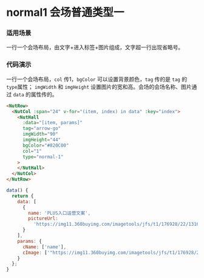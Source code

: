 # normal1 会场普通类型一

### 适用场景

一行一个会场布局，由文字+进入标签+图片组成，文字超一行出现省略号。


### 代码演示

一行一个会场布局，`col` 传1，`bgColor` 可以设置背景颜色，`tag` 传的是 `tag` 的`type`属性；
`imgWidth` 和 `imgHeight` 设置图片的宽和高。会场的会场名称、图片通过 `data` 的属性传的。



```html
<NutRow>
  <NutCol :span="24" v-for="(item, index) in data" :key="index">
    <NutHall
      :data="[item, params]"
      tag="arrow-go"
      imgWidth="90"
      imgHeight="44"
      bgColor="#820C00"
      col="1"
      type="normal-1"
    >
    </NutHall>
  </NutCol>
</NutRow>
```

```javascript
data() {
  return {
    data: [
      {
        name: 'PLUS入口运营文案',
        pictureUrl:
          'https://img11.360buyimg.com/imagetools/jfs/t1/176928/22/13163/23498/60e65cffE9eda1beb/5267b71a88705447.png'
      }
    ],
    params: {
      cName: ['name'],
      cImage: ['"https://img11.360buyimg.com/imagetools/jfs/t1/176928/22/13163/23498/60e65cffE9eda1beb/5267b71a88705447.png"'],
    }
  };
}
```


<!-- ### Events

| 事件名 | 说明           | 回调参数     |
|--------|----------------|--------------|
| click  | 点击按钮时触发 | event: Event | -->

